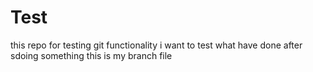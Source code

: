 # Test
this repo for testing git functionality
i want to test what have done after sdoing something
this is my branch file
